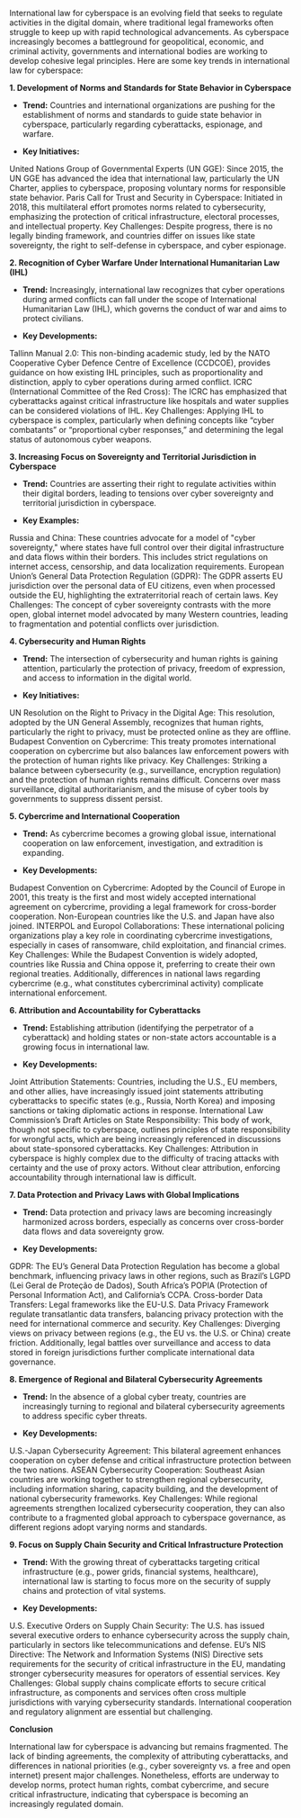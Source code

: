 International law for cyberspace is an evolving field that seeks to regulate activities in the digital domain, where traditional legal frameworks often struggle to keep up with rapid technological advancements. As cyberspace increasingly becomes a battleground for geopolitical, economic, and criminal activity, governments and international bodies are working to develop cohesive legal principles. Here are some key trends in international law for cyberspace:


<b>1. Development of Norms and Standards for State Behavior in Cyberspace </b>

* **Trend:** Countries and international organizations are pushing for the establishment of norms and standards to guide state behavior in cyberspace, particularly regarding cyberattacks, espionage, and warfare.

* **Key Initiatives:**

United Nations Group of Governmental Experts (UN GGE): Since 2015, the UN GGE has advanced the idea that international law, particularly the UN Charter, applies to cyberspace, proposing voluntary norms for responsible state behavior.
Paris Call for Trust and Security in Cyberspace: Initiated in 2018, this multilateral effort promotes norms related to cybersecurity, emphasizing the protection of critical infrastructure, electoral processes, and intellectual property.
Key Challenges: Despite progress, there is no legally binding framework, and countries differ on issues like state sovereignty, the right to self-defense in cyberspace, and cyber espionage.

<b>2. Recognition of Cyber Warfare Under International Humanitarian Law (IHL) </b>

* **Trend:** Increasingly, international law recognizes that cyber operations during armed conflicts can fall under the scope of International Humanitarian Law (IHL), which governs the conduct of war and aims to protect civilians.

* **Key Developments:**

Tallinn Manual 2.0: This non-binding academic study, led by the NATO Cooperative Cyber Defence Centre of Excellence (CCDCOE), provides guidance on how existing IHL principles, such as proportionality and distinction, apply to cyber operations during armed conflict.
ICRC (International Committee of the Red Cross): The ICRC has emphasized that cyberattacks against critical infrastructure like hospitals and water supplies can be considered violations of IHL.
Key Challenges: Applying IHL to cyberspace is complex, particularly when defining concepts like “cyber combatants” or “proportional cyber responses,” and determining the legal status of autonomous cyber weapons.

<b>3. Increasing Focus on Sovereignty and Territorial Jurisdiction in Cyberspace </b>

* **Trend:** Countries are asserting their right to regulate activities within their digital borders, leading to tensions over cyber sovereignty and territorial jurisdiction in cyberspace.

* **Key Examples:**

Russia and China: These countries advocate for a model of "cyber sovereignty," where states have full control over their digital infrastructure and data flows within their borders. This includes strict regulations on internet access, censorship, and data localization requirements.
European Union’s General Data Protection Regulation (GDPR): The GDPR asserts EU jurisdiction over the personal data of EU citizens, even when processed outside the EU, highlighting the extraterritorial reach of certain laws.
Key Challenges: The concept of cyber sovereignty contrasts with the more open, global internet model advocated by many Western countries, leading to fragmentation and potential conflicts over jurisdiction.

<b>4. Cybersecurity and Human Rights </b>

* **Trend:** The intersection of cybersecurity and human rights is gaining attention, particularly the protection of privacy, freedom of expression, and access to information in the digital world.

* **Key Initiatives:**

UN Resolution on the Right to Privacy in the Digital Age: This resolution, adopted by the UN General Assembly, recognizes that human rights, particularly the right to privacy, must be protected online as they are offline.
Budapest Convention on Cybercrime: This treaty promotes international cooperation on cybercrime but also balances law enforcement powers with the protection of human rights like privacy.
Key Challenges: Striking a balance between cybersecurity (e.g., surveillance, encryption regulation) and the protection of human rights remains difficult. Concerns over mass surveillance, digital authoritarianism, and the misuse of cyber tools by governments to suppress dissent persist.

<b>5. Cybercrime and International Cooperation </b>

* **Trend:** As cybercrime becomes a growing global issue, international cooperation on law enforcement, investigation, and extradition is expanding.

* **Key Developments:**

Budapest Convention on Cybercrime: Adopted by the Council of Europe in 2001, this treaty is the first and most widely accepted international agreement on cybercrime, providing a legal framework for cross-border cooperation. Non-European countries like the U.S. and Japan have also joined.
INTERPOL and Europol Collaborations: These international policing organizations play a key role in coordinating cybercrime investigations, especially in cases of ransomware, child exploitation, and financial crimes.
Key Challenges: While the Budapest Convention is widely adopted, countries like Russia and China oppose it, preferring to create their own regional treaties. Additionally, differences in national laws regarding cybercrime (e.g., what constitutes cybercriminal activity) complicate international enforcement.

<b>6. Attribution and Accountability for Cyberattacks </b>

* **Trend:** Establishing attribution (identifying the perpetrator of a cyberattack) and holding states or non-state actors accountable is a growing focus in international law.

* **Key Developments:**

Joint Attribution Statements: Countries, including the U.S., EU members, and other allies, have increasingly issued joint statements attributing cyberattacks to specific states (e.g., Russia, North Korea) and imposing sanctions or taking diplomatic actions in response.
International Law Commission’s Draft Articles on State Responsibility: This body of work, though not specific to cyberspace, outlines principles of state responsibility for wrongful acts, which are being increasingly referenced in discussions about state-sponsored cyberattacks.
Key Challenges: Attribution in cyberspace is highly complex due to the difficulty of tracing attacks with certainty and the use of proxy actors. Without clear attribution, enforcing accountability through international law is difficult.

<b>7. Data Protection and Privacy Laws with Global Implications </b>

* **Trend:** Data protection and privacy laws are becoming increasingly harmonized across borders, especially as concerns over cross-border data flows and data sovereignty grow.

* **Key Developments:**

GDPR: The EU’s General Data Protection Regulation has become a global benchmark, influencing privacy laws in other regions, such as Brazil’s LGPD (Lei Geral de Proteção de Dados), South Africa’s POPIA (Protection of Personal Information Act), and California’s CCPA.
Cross-border Data Transfers: Legal frameworks like the EU-U.S. Data Privacy Framework regulate transatlantic data transfers, balancing privacy protection with the need for international commerce and security.
Key Challenges: Diverging views on privacy between regions (e.g., the EU vs. the U.S. or China) create friction. Additionally, legal battles over surveillance and access to data stored in foreign jurisdictions further complicate international data governance.

<b>8. Emergence of Regional and Bilateral Cybersecurity Agreements </b>

* **Trend:** In the absence of a global cyber treaty, countries are increasingly turning to regional and bilateral cybersecurity agreements to address specific cyber threats.

* **Key Developments:**

U.S.-Japan Cybersecurity Agreement: This bilateral agreement enhances cooperation on cyber defense and critical infrastructure protection between the two nations.
ASEAN Cybersecurity Cooperation: Southeast Asian countries are working together to strengthen regional cybersecurity, including information sharing, capacity building, and the development of national cybersecurity frameworks.
Key Challenges: While regional agreements strengthen localized cybersecurity cooperation, they can also contribute to a fragmented global approach to cyberspace governance, as different regions adopt varying norms and standards.

<b>9. Focus on Supply Chain Security and Critical Infrastructure Protection </b>

* **Trend:** With the growing threat of cyberattacks targeting critical infrastructure (e.g., power grids, financial systems, healthcare), international law is starting to focus more on the security of supply chains and protection of vital systems.

* **Key Developments:**

U.S. Executive Orders on Supply Chain Security: The U.S. has issued several executive orders to enhance cybersecurity across the supply chain, particularly in sectors like telecommunications and defense.
EU’s NIS Directive: The Network and Information Systems (NIS) Directive sets requirements for the security of critical infrastructure in the EU, mandating stronger cybersecurity measures for operators of essential services.
Key Challenges: Global supply chains complicate efforts to secure critical infrastructure, as components and services often cross multiple jurisdictions with varying cybersecurity standards. International cooperation and regulatory alignment are essential but challenging.

<b>Conclusion </b>

International law for cyberspace is advancing but remains fragmented. The lack of binding agreements, the complexity of attributing cyberattacks, and differences in national priorities (e.g., cyber sovereignty vs. a free and open internet) present major challenges. Nonetheless, efforts are underway to develop norms, protect human rights, combat cybercrime, and secure critical infrastructure, indicating that cyberspace is becoming an increasingly regulated domain.






